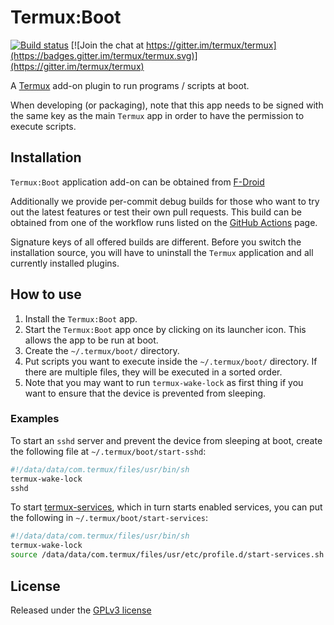 # Termux:Boot

[![Build status](https://github.com/termux/termux-boot/workflows/Build/badge.svg)](https://github.com/termux/termux-boot/actions)
[![Join the chat at https://gitter.im/termux/termux](https://badges.gitter.im/termux/termux.svg)](https://gitter.im/termux/termux)

A [Termux](https://termux.dev) add-on plugin to run programs / scripts at boot.

When developing (or packaging), note that this app needs to be signed with the
same key as the main ```Termux``` app in order to have the permission to execute scripts.

## Installation

```Termux:Boot``` application add-on can be obtained from [F-Droid](https://f-droid.org/en/packages/com.termux.boot)

Additionally we provide per-commit debug builds for those who want to try
out the latest features or test their own pull requests. This build can be obtained
from one of the workflow runs listed on the [GitHub Actions](https://github.com/termux/termux-boot/actions)
page.

Signature keys of all offered builds are different. Before you switch the
installation source, you will have to uninstall the ```Termux``` application and
all currently installed plugins.

## How to use

1. Install the ```Termux:Boot``` app.
2. Start the ```Termux:Boot``` app once by clicking on its launcher icon. This allows the app to be run at boot.
3. Create the `~/.termux/boot/` directory.
4. Put scripts you want to execute inside the `~/.termux/boot/` directory. If there are multiple files, they will be executed in a sorted order.
5. Note that you may want to run `termux-wake-lock` as first thing if you want to ensure that the device is prevented from sleeping.

### Examples

To start an ```sshd``` server and prevent the device from sleeping at boot,
create the following file at `~/.termux/boot/start-sshd`:

```sh
#!/data/data/com.termux/files/usr/bin/sh
termux-wake-lock
sshd
```

To start
[termux-services](https://wiki.termux.com/wiki/Termux-services), which
in turn starts enabled services, you can put the following in
`~/.termux/boot/start-services`:

```sh
#!/data/data/com.termux/files/usr/bin/sh
termux-wake-lock
source /data/data/com.termux/files/usr/etc/profile.d/start-services.sh
```

## License

Released under the [GPLv3 license](https://gnu.org/licenses/gpl.html)
